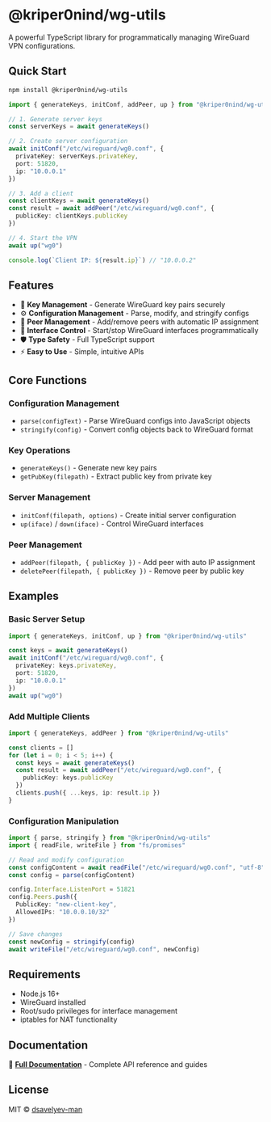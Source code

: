 # @kriper0nind/wg-utils

A powerful TypeScript library for programmatically managing WireGuard VPN configurations.

## Quick Start

```bash
npm install @kriper0nind/wg-utils
```

```ts
import { generateKeys, initConf, addPeer, up } from "@kriper0nind/wg-utils"

// 1. Generate server keys
const serverKeys = await generateKeys()

// 2. Create server configuration
await initConf("/etc/wireguard/wg0.conf", {
  privateKey: serverKeys.privateKey,
  port: 51820,
  ip: "10.0.0.1"
})

// 3. Add a client
const clientKeys = await generateKeys()
const result = await addPeer("/etc/wireguard/wg0.conf", {
  publicKey: clientKeys.publicKey
})

// 4. Start the VPN
await up("wg0")

console.log(`Client IP: ${result.ip}`) // "10.0.0.2"
```

## Features

- 🔑 **Key Management** - Generate WireGuard key pairs securely
- ⚙️ **Configuration Management** - Parse, modify, and stringify configs
- 👥 **Peer Management** - Add/remove peers with automatic IP assignment
- 🔌 **Interface Control** - Start/stop WireGuard interfaces programmatically
- 🛡️ **Type Safety** - Full TypeScript support
- ⚡ **Easy to Use** - Simple, intuitive APIs

## Core Functions

### Configuration Management
- `parse(configText)` - Parse WireGuard configs into JavaScript objects
- `stringify(config)` - Convert config objects back to WireGuard format

### Key Operations
- `generateKeys()` - Generate new key pairs
- `getPubKey(filepath)` - Extract public key from private key

### Server Management
- `initConf(filepath, options)` - Create initial server configuration
- `up(iface)` / `down(iface)` - Control WireGuard interfaces

### Peer Management
- `addPeer(filepath, { publicKey })` - Add peer with auto IP assignment
- `deletePeer(filepath, { publicKey })` - Remove peer by public key

## Examples

### Basic Server Setup
```ts
import { generateKeys, initConf, up } from "@kriper0nind/wg-utils"

const keys = await generateKeys()
await initConf("/etc/wireguard/wg0.conf", {
  privateKey: keys.privateKey,
  port: 51820,
  ip: "10.0.0.1"
})
await up("wg0")
```

### Add Multiple Clients
```ts
import { generateKeys, addPeer } from "@kriper0nind/wg-utils"

const clients = []
for (let i = 0; i < 5; i++) {
  const keys = await generateKeys()
  const result = await addPeer("/etc/wireguard/wg0.conf", {
    publicKey: keys.publicKey
  })
  clients.push({ ...keys, ip: result.ip })
}
```

### Configuration Manipulation
```ts
import { parse, stringify } from "@kriper0nind/wg-utils"
import { readFile, writeFile } from "fs/promises"

// Read and modify configuration
const configContent = await readFile("/etc/wireguard/wg0.conf", "utf-8")
const config = parse(configContent)

config.Interface.ListenPort = 51821
config.Peers.push({
  PublicKey: "new-client-key",
  AllowedIPs: "10.0.0.10/32"
})

// Save changes
const newConfig = stringify(config)
await writeFile("/etc/wireguard/wg0.conf", newConfig)
```

## Requirements

- Node.js 16+
- WireGuard installed
- Root/sudo privileges for interface management
- iptables for NAT functionality

## Documentation

📖 **[Full Documentation](https://dsavelyev-man.github.io/wg)** - Complete API reference and guides

## License

MIT © [dsavelyev-man](https://github.com/dsavelyev-man)
